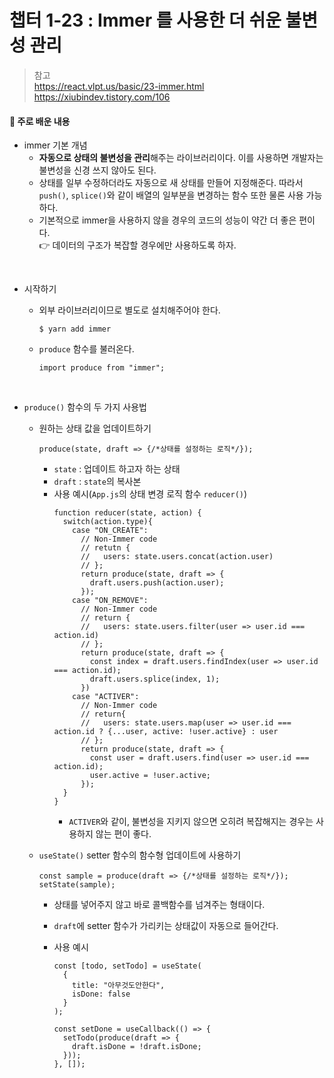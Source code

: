 # 챕터 1-23 : Immer 를 사용한 더 쉬운 불변성 관리

> 참고 <br> https://react.vlpt.us/basic/23-immer.html <br> https://xiubindev.tistory.com/106

#### 📕 주로 배운 내용

- immer 기본 개념
  - **자동으로 상태의 불변성을 관리**해주는 라이브러리이다. 이를 사용하면 개발자는 불변성을 신경 쓰지 않아도 된다.
  - 상태를 일부 수정하더라도 자동으로 새 상태를 만들어 지정해준다. 따라서 `push()`, `splice()`와 같이 배열의 일부분을 변경하는 함수 또한 물론 사용 가능하다.
  - 기본적으로 immer을 사용하지 않을 경우의 코드의 성능이 약간 더 좋은 편이다.<br>
    👉 데이터의 구조가 복잡할 경우에만 사용하도록 하자.

<br>

- 시작하기

  - 외부 라이브러리이므로 별도로 설치해주어야 한다.

    ```
    $ yarn add immer
    ```

  - `produce` 함수를 불러온다.

    ```{.javascript}
    import produce from "immer";
    ```

<br>

- `produce()` 함수의 두 가지 사용법

  - 원하는 상태 값을 업데이트하기

    ```
    produce(state, draft => {/*상태를 설정하는 로직*/});
    ```

    - `state` : 업데이트 하고자 하는 상태
    - `draft` : `state`의 복사본
    - 사용 예시(`App.js`의 상태 변경 로직 함수 `reducer()`)
      ```
      function reducer(state, action) {
        switch(action.type){
          case "ON_CREATE":
            // Non-Immer code
            // retutn {
            //   users: state.users.concat(action.user)
            // };
            return produce(state, draft => {
              draft.users.push(action.user);
            });
          case "ON_REMOVE":
            // Non-Immer code
            // return {
            //   users: state.users.filter(user => user.id === action.id)
            // };
            return produce(state, draft => {
              const index = draft.users.findIndex(user => user.id === action.id);
              draft.users.splice(index, 1);
            })
          case "ACTIVER":
            // Non-Immer code
            // return{
            //   users: state.users.map(user => user.id === action.id ? {...user, active: !user.active} : user
            // };
            return produce(state, draft => {
              const user = draft.users.find(user => user.id === action.id);
              user.active = !user.active;
            });
        }
      }
      ```
      - `ACTIVER`와 같이, 불변성을 지키지 않으면 오히려 복잡해지는 경우는 사용하지 않는 편이 좋다.

  - `useState()` setter 함수의 함수형 업데이트에 사용하기

    ```
    const sample = produce(draft => {/*상태를 설정하는 로직*/});
    setState(sample);
    ```

    - 상태를 넣어주지 않고 바로 콜백함수를 넘겨주는 형태이다.
    - `draft`에 setter 함수가 가리키는 상태값이 자동으로 들어간다.
    - 사용 예시

      ```
      const [todo, setTodo] = useState(
        {
          title: "아무것도안한다",
          isDone: false
        }
      );

      const setDone = useCallback(() => {
        setTodo(produce(draft => {
          draft.isDone = !draft.isDone;
        }));
      }, []);
      ```
